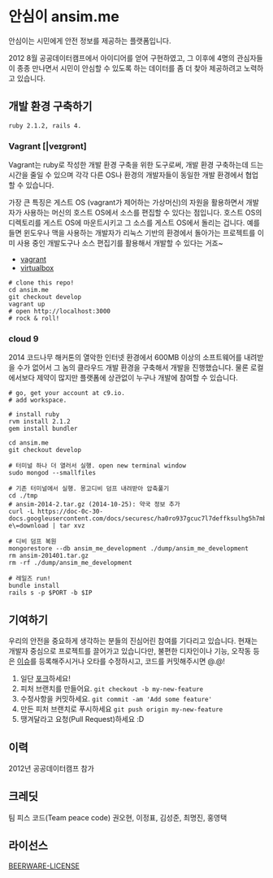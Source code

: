 # 안심이 ansim.me

안심이는 시민에게 안전 정보를 제공하는 플랫폼입니다.

2012 8월 공공데이터캠프에서 아이디어를 얻어 구현하였고, 그 이후에 4명의 관심자들이 종종 만나면서 시민이 안심할 수 있도록 하는 데이터를 좀 더 찾아 제공하려고 노력하고 있습니다.

## 개발 환경 구축하기

`ruby 2.1.2, rails 4.`

### Vagrant [|veɪgrənt]
Vagrant는 ruby로 작성한 개발 환경 구축을 위한 도구로써, 개발 환경 구축하는데 드는 시간을 줄일 수 있으며 각각 다른 OS나 환경의 개발자들이 동일한 개발 환경에서 협업할 수 있습니다.

가장 큰 특징은 게스트 OS (vagrant가 제어하는 가상머신)의 자원을 활용하면서 개발자가 사용하는 머신의 호스트 OS에서 소스를 편집할 수 있다는 점입니다. 호스트 OS의 디렉토리를 게스트 OS에 마운트시키고 그 소스를 게스트 OS에서 돌리는 겁니다. 예를 들면 윈도우나 맥을 사용하는 개발자가 리눅스 기반의 환경에서 돌아가는 프로젝트를 이미 사용 중인 개발도구나 소스 편집기를 활용해서 개발할 수 있다는 거죠~

* [vagrant](https://www.vagrantup.com)
* [virtualbox](https://www.virtualbox.org)

```
# clone this repo!
cd ansim.me
git checkout develop
vagrant up
# open http://localhost:3000
# rock & roll!
```

### cloud 9
2014 코드나무 해커톤의 열악한 인터넷 환경에서 600MB 이상의 소프트웨어를 내려받을 수가 없어서 그 놈의 클라우드 개발 환경을 구축해서 개발을 진행했습니다. 물론 로컬에서보다 제약이 많지만 플랫폼에 상관없이 누구나 개발에 참여할 수 있습니다.
```
# go, get your account at c9.io.
# add workspace.

# install ruby
rvm install 2.1.2
gem install bundler

cd ansim.me
git checkout develop

# 터미널 하나 더 열러서 실행. open new terminal window
sudo mongod --smallfiles

# 기존 터미널에서 실행. 몽고디비 덤프 내려받아 압축풀기
cd ./tmp
# ansim-2014-2.tar.gz (2014-10-25): 약국 정보 추가
curl -L https://doc-0c-30-docs.googleusercontent.com/docs/securesc/ha0ro937gcuc7l7deffksulhg5h7mbp1/u5par7fcic5cv4cshvp4e7fu6t157hkm/1414281600000/09194925479248021352/\*/0B8WezMmea38UWlhNS1lyblk0bHc\?e\=download | tar xvz

# 디비 덤프 복원
mongorestore --db ansim_me_development ./dump/ansim_me_development
rm ansim-201401.tar.gz
rm -rf ./dump/ansim_me_development

# 레일즈 run!
bundle install
rails s -p $PORT -b $IP
```

## 기여하기
우리의 안전을 중요하게 생각하는 분들의 진심어린 참여를 기다리고 있습니다. 현재는 개발자 중심으로 프로젝트를 끌어가고 있습니다만, 불편한 디자인이나 기능, 오작동 등은 [이슈](https://github.com/peace-code/ansim.me/issues)를 등록해주시거나 오타를 수정하시고, 코드를 커밋해주시면 @.@!

1. 일단 [포크](https://github.com/peace-code/ansim.me/fork)하세요!
2. 피처 브랜치를 만들어요. `git checkout -b my-new-feature`
3. 수정사항을 커밋하세요. `git commit -am 'Add some feature'`
4. 만든 피처 브랜치로 푸시하세요 `git push origin my-new-feature`
5. 땡겨달라고 요청(Pull Request)하세요 :D

## 이력

2012년 공공데이터캠프 참가

## 크레딧
팀 피스 코드(Team peace code)
권오현, 이정표, 김성준, 최명진, 홍영택


## 라이선스
[BEERWARE-LICENSE](https://raw.githubusercontent.com/peace-code/ansim.me/master/BEERWARE-LICENSE)
